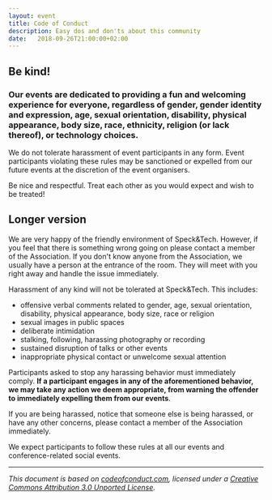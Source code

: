 ```yaml
---
layout: event
title: Code of Conduct
description: Easy dos and don'ts about this community
date:   2018-09-26T21:00:00+02:00
---
```


## Be kind!

### Our events are dedicated to providing a fun and welcoming experience for everyone, regardless of gender, gender identity and expression, age, sexual orientation, disability, physical appearance, body size, race, ethnicity, religion (or lack thereof), or technology choices. 

We do not tolerate harassment of event participants in any form. Event participants violating these rules may be sanctioned or expelled from our future events at the discretion of the event organisers.

Be nice and respectful. Treat each other as you would expect and wish to be treated!

## Longer version

We are very happy of the friendly environment of Speck&Tech. However, if you feel that there is something wrong going on please contact a member of the Association. If you don't know anyone from the Association, we usually have a person at the entrance of the room. They will meet with you right away and handle the issue immediately.

Harassment of any kind will not be tolerated at Speck&Tech. This includes:

- offensive verbal comments related to gender, age, sexual orientation, disability, physical appearance, body size, race or religion
- sexual images in public spaces
- deliberate intimidation
- stalking, following, harassing photography or recording
- sustained disruption of talks or other events
- inappropriate physical contact or unwelcome sexual attention

Participants asked to stop any harassing behavior must immediately comply. **If a participant engages in any of the aforementioned behavior, we may take any action we deem appropriate, from warning the offender to immediately expelling them from our events**.

If you are being harassed, notice that someone else is being harassed, or have any other concerns, please contact a member of the Association immediately.

We expect participants to follow these rules at all our events and conference-related social events.

---

_This document is based on [codeofconduct.com](http://confcodeofconduct.com/), licensed under a [Creative Commons Attribution 3.0 Unported License](https://creativecommons.org/licenses/by/3.0/deed.en_US)._
